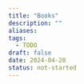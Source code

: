 ```yaml
---
title: "Books"
description: ""
aliases: 
tags:
  - TODO
draft: false
date: 2024-04-28
status: not-started
---
```

